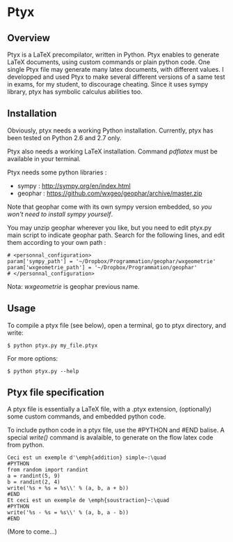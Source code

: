 Ptyx
====

Overview
--------
Ptyx is a LaTeX precompilator, written in Python.
Ptyx enables to generate LaTeX documents, using custom commands or plain python code.
One single Ptyx file may generate many latex documents, with different values.
I developped and used Ptyx to make several different versions of a same test in exams, 
for my student, to discourage cheating.
Since it uses sympy library, ptyx has symbolic calculus abilities too.

Installation
------------
Obviously, ptyx needs a working Python installation.
Currently, ptyx has been tested on Python 2.6 and 2.7 only.

Ptyx also needs a working LaTeX installation. Command *pdflatex* must be available in your terminal.

Ptyx needs some python libraries :
* sympy : http://sympy.org/en/index.html
* geophar : https://github.com/wxgeo/geophar/archive/master.zip

Note that geophar come with its own sympy version embedded, so *you won't need to install sympy yourself*.

You may unzip geophar wherever you like, but you need to edit ptyx.py main script to indicate geophar path.
Search for the following lines, and edit them according to your own path :

    # <personnal_configuration>
    param['sympy_path'] = '~/Dropbox/Programmation/geophar/wxgeometrie'
    param['wxgeometrie_path'] = '~/Dropbox/Programmation/geophar'
    # </personnal_configuration>

Nota: *wxgeometrie* is geophar previous name.

Usage
-----

To compile a ptyx file (see below), open a terminal, go to ptyx directory, and write:

    $ python ptyx.py my_file.ptyx

For more options:

    $ python ptyx.py --help


Ptyx file specification
-----------------------
A ptyx file is essentially a LaTeX file, with a .ptyx extension, (optionally) some custom commands, and embedded python code.

To include python code in a ptyx file, use the #PYTHON and #END balise.
A special *write()* command is avalaible, to generate on the flow latex code from python.

    Ceci est un exemple d'\emph{addition} simple~:\quad
    #PYTHON
    from random import randint
    a = randint(5, 9)
    b = randint(2, 4)
    write('%s + %s = %s\\' % (a, b, a + b))
    #END
    Et ceci est un exemple de \emph{soustraction}~:\quad
    #PYTHON
    write('%s - %s = %s\\' % (a, b, a - b))
    #END



(More to come...)

